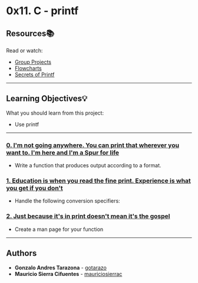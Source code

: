 # 0x11. C - printf

## Resources:books:
Read or watch:
* [Group Projects](https://intranet.hbtn.io/concepts/111)
* [Flowcharts](https://intranet.hbtn.io/concepts/130)
* [Secrets of Printf](https://www.cypress.com/file/54761/download)

---
## Learning Objectives:bulb:
What you should learn from this project:

* Use printf

---

### [0.  I'm not going anywhere. You can print that wherever you want to. I'm here and I'm a Spur for life](printf)
* Write a function that produces output according to a format.


### [1. Education is when you read the fine print. Experience is what you get if you don't ](printf)
* Handle the following conversion specifiers:


### [2. Just because it's in print doesn't mean it's the gospel](printf)
* Create a man page for your function


---

## Authors
* **Gonzalo Andres Tarazona** - [gotarazo](https://github.com/gotarazo)
* **Mauricio Sierra Cifuentes** - [mauriciosierrac](https://github.com/\mauriciosierrac)
